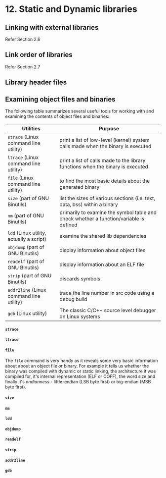 # 12. Static and Dynamic libraries

## Linking with external libraries

Refer Section 2.6

## Link order of libraries

Refer Section 2.7

## Library header files

## Examining object files and binaries

The following table summarizes several useful tools for working with and examining the contents of object files and binaries:

| Utilities                              | Purpose                                                                                |
|----------------------------------------|----------------------------------------------------------------------------------------|
| ``strace`` (Linux command line utility)    | print a list of low-level (kernel) system calls made when the  binary is executed      |
| ``ltrace`` (Linux command line utility)    | print a list of calls made to the library functions when the binary is executed        |
| ``file``  (Linux command line utility)     | to find the most basic details about the generated binary                              |
| ``size`` (part of GNU Binutils)            | list the sizes of various sections (i.e. text, data, bss) within a binary              |
| ``nm`` (part of GNU Binutils)              | primarily to examine the symbol table and check whether a function/variable is defined |
| ``ldd`` (Linux utility, actually a script) | examine the shared lib dependencies                                                    |
| ``objdump`` (part of GNU Binutils)         | display information about object files                                                 |
| ``readelf`` (part of GNU Binutils)         | display information about an ELF file                                                  |
| ``strip`` (part of GNU Binutils)           | discards symbols               |
| ``addr2line`` (Linux command line utility)   | trace the line number in src code using a debug build                                  |
| ``gdb`` (Linux utility)                                    | The classic C/C++ source level debugger on Linux systems                               |

#### ``strace``
#### ``ltrace``

#### ``file``
The ``file`` command is very handy as it reveals some very basic information about about an object file or binary. For example it tells us whether the binary was compiled with dynamic or static linking, the architecture it was compiled for, it's internal representation (ELF or COFF), the word size and finally it's *endianness* - little-endian (LSB byte first) or big-endian (MSB byte first).




#### ``size``
#### ``nm``
#### ``ldd``
#### ``objdump``
#### ``readelf``
#### ``strip``
#### ``addr2line``
#### ``gdb``
